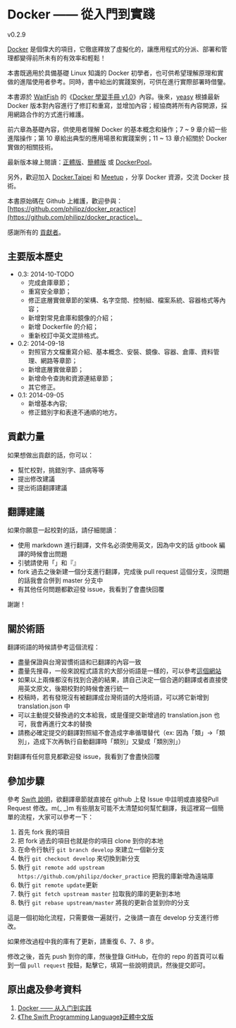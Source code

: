 Docker —— 從入門到實踐
===============

v0.2.9

[Docker](docker.com) 是個偉大的項目，它徹底釋放了虛擬化的，讓應用程式的分派、部署和管理都變得前所未有的有效率和輕鬆！

本書既適用於具備基礎 Linux 知識的 Docker 初學者，也可供希望理解原理和實做的進階使用者參考。同時，書中給出的實踐案例，可供在進行實際部署時借鑒。

本書源於 [WaitFish](github.com/qcpm1983) 的《[Docker 學習手冊 v1.0](https://github.com/yeasy/docker_practice/raw/master/_local/docker_manual_waitfish.pdf)》內容。後來，[yeasy](github.com/yeasy)
根據最新 Docker 版本對內容進行了修訂和重寫，並增加內容；經協商將所有內容開源，採用網路合作的方式進行維護。

前六章為基礎內容，供使用者理解 Docker 的基本概念和操作；7 ~ 9 章介紹一些進階操作；第 10 章給出典型的應用場景和實踐案例；11 ~ 13 章介紹關於 Docker 實做的相關技術。

最新版本線上閱讀：[正體版](https://www.gitbook.io/book/philipzheng/docker_practice)、[簡體版](https://www.gitbook.io/book/yeasy/docker_practice) 或 [DockerPool](http://dockerpool.com/static/books/docker_practice/index.html)。

另外，歡迎加入 [Docker.Taipei](https://www.facebook.com/groups/docker.taipei/) 和 [Meetup](http://www.meetup.com/Docker-Taipei/) ，分享 Docker 資源，交流 Docker 技術。


本書原始碼在 Github 上維護，歡迎參與： [https://github.com/philipz/docker_practice](https://github.com/philipz/docker_practice)。

感謝所有的 [貢獻者](https://github.com/philipz/docker_practice/graphs/contributors)。

## 主要版本歷史
* 0.3: 2014-10-TODO
    * 完成倉庫章節；
    * 重寫安全章節；
    * 修正底層實做章節的架構、名字空間、控制組、檔案系統、容器格式等內容；
    * 新增對常見倉庫和鏡像的介紹；
    * 新增 Dockerfile 的介紹；
    * 重新校訂中英文混排格式。
* 0.2: 2014-09-18
    * 對照官方文檔重寫介紹、基本概念、安裝、鏡像、容器、倉庫、資料管理、網路等章節；
    * 新增底層實做章節；
    * 新增命令查詢和資源連結章節；
    * 其它修正。
* 0.1: 2014-09-05
    * 新增基本內容;
    * 修正錯別字和表達不通順的地方。

## 貢獻力量

如果想做出貢獻的話，你可以：

- 幫忙校對，挑錯別字、語病等等
- 提出修改建議
- 提出術語翻譯建議

## 翻譯建議

如果你願意一起校對的話，請仔細閱讀：

- 使用 markdown 進行翻譯，文件名必須使用英文，因為中文的話 gitbook 編譯的時候會出問題
- 引號請使用「」和『』
- fork 過去之後新建一個分支進行翻譯，完成後 pull request 這個分支，沒問題的話我會合併到 master 分支中
- 有其他任何問題都歡迎發 issue，我看到了會盡快回覆

謝謝！

## 關於術語

翻譯術語的時候請參考這個流程：

- 盡量保證與台灣習慣術語和已翻譯的內容一致
- 盡量先搜尋，一般來說程式語言的大部分術語是一樣的，可以參考[這個網站](http://jjhou.boolan.com/terms.htm)
- 如果以上兩條都沒有找到合適的結果，請自己決定一個合適的翻譯或者直接使用英文原文，後期校對的時候會進行統一
- 校稿時，若有發現沒有被翻譯成台灣術語的大陸術語，可以將它新增到 translation.json 中
- 可以主動提交替換過的文本給我，或是僅提交新增過的 translation.json 也可，我會再進行文本的替換
- 請務必確定提交的翻譯對照組不會造成字串循環替代（ex: 因為「類」->「類別」，造成下次再執行自動翻譯時「類別」又變成「類別別」）

對翻譯有任何意見都歡迎發 issue，我看到了會盡快回覆

## 參加步驟

參考 [Swift 說明](https://github.com/tommy60703/the-swift-programming-language-in-traditional-chinese/)，欲翻譯章節就直接在 github 上發 Issue 中註明或直接發Pull Request 修改。m(_ _)m
有些朋友可能不太清楚如何幫忙翻譯，我這裡寫一個簡單的流程，大家可以參考一下：

1. 首先 fork 我的項目
2. 把 fork 過去的項目也就是你的項目 clone 到你的本地
3. 在命令行執行 `git branch develop` 來建立一個新分支
4. 執行 `git checkout develop` 來切換到新分支
5. 執行 `git remote add upstream https://github.com/philipz/docker_practice` 把我的庫新增為遠端庫
6. 執行 `git remote update`更新
7. 執行 `git fetch upstream master` 拉取我的庫的更新到本地
8. 執行 `git rebase upstream/master` 將我的更新合並到你的分支

這是一個初始化流程，只需要做一遍就行，之後請一直在 develop 分支進行修改。

如果修改過程中我的庫有了更新，請重復 6、7、8 步。

修改之後，首先 push 到你的庫，然後登錄 GitHub，在你的 repo 的首頁可以看到一個 `pull request` 按鈕，點擊它，填寫一些說明資訊，然後提交即可。

## 原出處及參考資料
1. [Docker —— 从入门到实践](https://github.com/yeasy/docker_practice/)
2. [《The Swift Programming Language­》正體中文版](https://github.com/tommy60703/the-swift-programming-language-in-traditional-chinese/)
